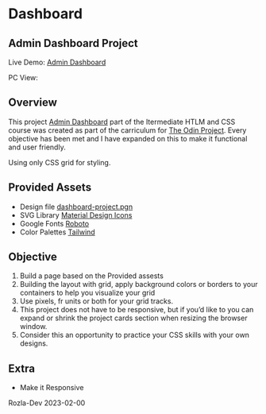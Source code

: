 # Dashboard

## Admin Dashboard Project

Live Demo:
<a href="">Admin Dashboard</a>

PC View:
<img>

## Overview 

This project <a href="https://www.theodinproject.com/lessons/node-path-intermediate-html-and-css-admin-dashboard">Admin Dashboard</a> part of the Itermediate HTLM and CSS course was created as part of the carriculum for <a href="https://www.theodinproject.com/">The Odin Project</a>. Every objective has been met and I have expanded on this to make it functional and user friendly.

Using only CSS grid for styling.

## Provided Assets

- Design file <a href="https://cdn.statically.io/gh/TheOdinProject/curriculum/43cc6ab69fdfbef40d431a65677d2144668930ac/intermediate_html_css/grid/project_admin_dashboard/imgs/dashboard-project.png">dashboard-project.pgn</a>
- SVG Library <a href="https://pictogrammers.com/library/mdi/"> Material Design Icons</a>
- Google Fonts <a href="https://fonts.google.com/?query=Roboto"> Roboto</a>
- Color Palettes <a href="https://tailwindcss.com/docs/customizing-colors">Tailwind</a>

## Objective 

1. Build a page based on the Provided assests
2. Building the layout with grid, apply background colors or borders to your containers to help you visualize your grid
3. Use pixels, fr units or both for your grid tracks.
4. This project does not have to be responsive, but if you’d like to you can expand or shrink the project cards section when resizing the browser window.
5. Consider this an opportunity to practice your CSS skills with your own designs.

## Extra

- Make it Responsive

Rozla-Dev 2023-02-00
